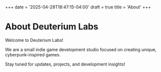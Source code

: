 +++
date = '2025-04-28T18:47:15-04:00'
draft = true
title = 'About'
+++

# About Deuterium Labs

Welcome to Deuterium Labs!

We are a small indie game development studio focused on creating unique, cyberpunk-inspired games.

Stay tuned for updates, projects, and development insights!
